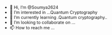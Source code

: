 - 👋 Hi, I’m @Soumya2624
- 👀 I’m interested in ...Quantum Cryptography
- 🌱 I’m currently learning .Quantum cryptography..
- 💞️ I’m looking to collaborate on ...
- 📫 How to reach me ...

<!---
Soumya2624/Soumya2624 is a ✨ special ✨ repository because its `README.md` (this file) appears on your GitHub profile.
You can click the Preview link to take a look at your changes.
--->
